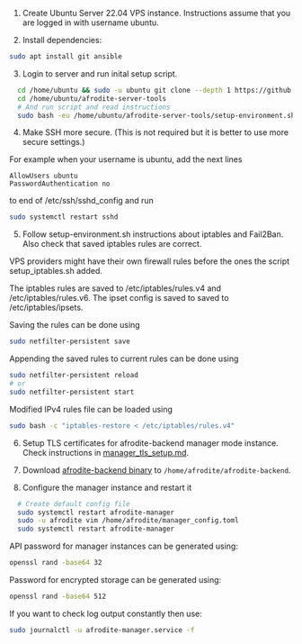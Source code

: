 
1. Create Ubuntu Server 22.04 VPS instance. Instructions assume
that you are logged in with username ubuntu.

2. Install dependencies:

```bash
sudo apt install git ansible
```

3. Login to server and run inital setup script.

```bash
  cd /home/ubuntu && sudo -u ubuntu git clone --depth 1 https://github.com/afroditeapp/afrodite-server-tools
  cd /home/ubuntu/afrodite-server-tools
  # And run script and read instructions
  sudo bash -eu /home/ubuntu/afrodite-server-tools/setup-environment.sh
```

4. Make SSH more secure. (This is not required but it is better to use
more secure settings.)

For example when your username is ubuntu, add the next lines

```
AllowUsers ubuntu
PasswordAuthentication no
```

to end of /etc/ssh/sshd_config and run

```bash
sudo systemctl restart sshd
```

5. Follow setup-environment.sh instructions about iptables and Fail2Ban.
Also check that saved iptables rules are correct.

VPS providers might have their own firewall rules before the ones the script
setup_iptables.sh added.

The iptables rules are saved to /etc/iptables/rules.v4 and
/etc/iptables/rules.v6. The ipset config is saved to saved to
/etc/iptables/ipsets.

Saving the rules can be done using
```bash
sudo netfilter-persistent save
```

Appending the saved rules to current rules can be done using
```bash
sudo netfilter-persistent reload
# or
sudo netfilter-persistent start
```

Modified IPv4 rules file can be loaded using
```bash
sudo bash -c "iptables-restore < /etc/iptables/rules.v4"
```

6. Setup TLS certificates for afrodite-backend manager mode
  instance. Check instructions in [manager_tls_setup.md](./manager_tls_setup.md).

7. Download
[afrodite-backend binary](https://github.com/afroditeapp/afrodite-backend/releases)
to `/home/afrodite/afrodite-backend`.

8. Configure the manager instance and restart it

```bash
  # Create default config file
  sudo systemctl restart afrodite-manager
  sudo -u afrodite vim /home/afrodite/manager_config.toml
  sudo systemctl restart afrodite-manager
```

API password for manager instances can be generated using:
```bash
openssl rand -base64 32
```

Password for encrypted storage can be generated using:
```bash
openssl rand -base64 512
```

If you want to check log output constantly then use:
```bash
sudo journalctl -u afrodite-manager.service -f
```
